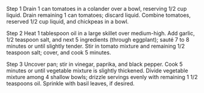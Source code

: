 Step 1
Drain 1 can tomatoes in a colander over a bowl, reserving 1/2 cup liquid. Drain remaining 1 can tomatoes; discard liquid. Combine tomatoes, reserved 1/2 cup liquid, and chickpeas in a bowl.

Step 2
Heat 1 tablespoon oil in a large skillet over medium-high. Add garlic, 1/2 teaspoon salt, and next 5 ingredients (through eggplant); sauté 7 to 8 minutes or until slightly tender. Stir in tomato mixture and remaining 1/2 teaspoon salt; cover, and cook 5 minutes.

Step 3
Uncover pan; stir in vinegar, paprika, and black pepper. Cook 5 minutes or until vegetable mixture is slightly thickened. Divide vegetable mixture among 4 shallow bowls; drizzle servings evenly with remaining 1 1/2 teaspoons oil. Sprinkle with basil leaves, if desired.